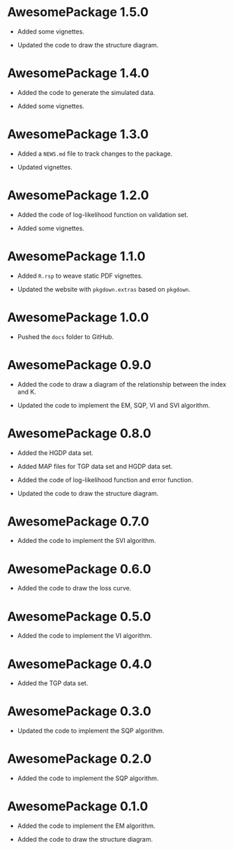 # AwesomePackage 1.5.0

* Added some vignettes.

* Updated the code to draw the structure diagram.

# AwesomePackage 1.4.0

* Added the code to generate the simulated data.

* Added some vignettes.

# AwesomePackage 1.3.0

* Added a `NEWS.md` file to track changes to the package.

* Updated vignettes.

# AwesomePackage 1.2.0

* Added the code of log-likelihood function on validation set.

* Added some vignettes.

# AwesomePackage 1.1.0

* Added `R.rsp` to weave static PDF vignettes.

* Updated the website with `pkgdown.extras` based on `pkgdown`.

# AwesomePackage 1.0.0

* Pushed the `docs` folder to GitHub.

# AwesomePackage 0.9.0

* Added the code to draw a diagram of the relationship between the index and K.

* Updated the code to implement the EM, SQP, VI and SVI algorithm.

# AwesomePackage 0.8.0

* Added the HGDP data set.

* Added MAP files for TGP data set and HGDP data set.

* Added the code of log-likelihood function and error function.

* Updated the code to draw the structure diagram.

# AwesomePackage 0.7.0

* Added the code to implement the SVI algorithm.

# AwesomePackage 0.6.0

* Added the code to draw the loss curve.

# AwesomePackage 0.5.0

* Added the code to implement the VI algorithm.

# AwesomePackage 0.4.0

* Added the TGP data set.

# AwesomePackage 0.3.0

* Updated the code to implement the SQP algorithm.

# AwesomePackage 0.2.0

* Added the code to implement the SQP algorithm.

# AwesomePackage 0.1.0

* Added the code to implement the EM algorithm.

* Added the code to draw the structure diagram.

